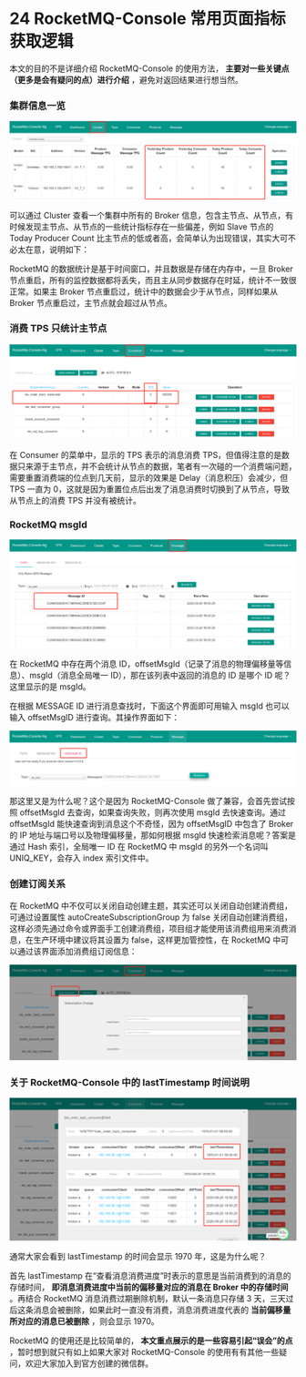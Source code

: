 # 24 RocketMQ-Console 常用页面指标获取逻辑

本文的目的不是详细介绍 RocketMQ-Console 的使用方法， **主要对一些关键点（更多是会有疑问的点）进行介绍** ，避免对返回结果进行想当然。

### 集群信息一览

![1](assets/2020092021571568.png)

可以通过 Cluster 查看一个集群中所有的 Broker 信息，包含主节点、从节点，有时候发现主节点、从节点的一些统计指标存在一些偏差，例如 Slave 节点的 Today Producer Count 比主节点的低或者高，会简单认为出现错误，其实大可不必太在意，说明如下：

RocketMQ 的数据统计是基于时间窗口，并且数据是存储在内存中，一旦 Broker 节点重启，所有的监控数据都将丢失，而且主从同步数据存在时延，统计不一致很正常。如果主 Broker 节点重启过，统计中的数据会少于从节点，同样如果从 Broker 节点重启过，主节点就会超过从节点。

### 消费 TPS 只统计主节点

![2](assets/20200920215723784.png)

在 Consumer 的菜单中，显示的 TPS 表示的消息消费 TPS，但值得注意的是数据只来源于主节点，并不会统计从节点的数据，笔者有一次碰的一个消费端问题，需要重置消费端的位点到几天前，显示的效果是 Delay（消息积压）会减少，但 TPS 一直为 0，这就是因为重置位点后出发了消息消费时切换到了从节点，导致从节点上的消费 TPS 并没有被统计。

### RocketMQ msgId

![3](assets/20200920215731562.png)

在 RocketMQ 中存在两个消息 ID，offsetMsgId（记录了消息的物理偏移量等信息）、msgId（消息全局唯一 ID），那在该列表中返回的消息的 ID 是哪个 ID 呢？这里显示的是 msgId。

在根据 MESSAGE ID 进行消息查找时，下面这个界面即可用输入 msgId 也可以输入 offsetMsgID 进行查询。其操作界面如下：

![4](assets/20200920215739154.png)

那这里又是为什么呢？这个是因为 RocketMQ-Console 做了兼容，会首先尝试按照 offsetMsgId 去查询，如果查询失败，则再次使用 msgId 去快速查询。通过 offsetMsgId 能快速查询到消息这个不奇怪，因为 offsetMsgID 中包含了 Broker 的 IP 地址与端口号以及物理偏移量，那如何根据 msgId 快速检索消息呢？答案是通过 Hash 索引，全局唯一 ID 在 RocketMQ 中 msgId 的另外一个名词叫 UNIQ_KEY，会存入 index 索引文件中。

### 创建订阅关系

在 RocketMQ 中不仅可以关闭自动创建主题，其实还可以关闭自动创建消费组，可通过设置属性 autoCreateSubscriptionGroup 为 false 关闭自动创建消费组，这样必须先通过命令或界面手工创建消费组，项目组才能使用该消费组用来消费消息，在生产环境中建议将其设置为 false，这样更加管控性，在 RocketMQ 中可以通过该界面添加消费组订阅信息：

![5](assets/20200920215848554.png)

### 关于 RocketMQ-Console 中的 lastTimestamp 时间说明

![6](assets/20200920215856374.png)

通常大家会看到 lastTimestamp 的时间会显示 1970 年，这是为什么呢？

首先 lastTimestamp 在“查看消息消费进度”时表示的意思是当前消费到的消息的存储时间， **即消息消费进度中当前的偏移量对应的消息在 Broker 中的存储时间** 。再结合 RocketMQ 消息消费过期删除机制，默认一条消息只存储 3 天，三天过后这条消息会被删除，如果此时一直没有消费，消息消费进度代表的 **当前偏移量所对应的消息已被删除** ，则会显示 1970。

RocketMQ 的使用还是比较简单的， **本文重点展示的是一些容易引起“误会”的点** ，暂时想到就只有如上如果大家对 RocketMQ-Console 的使用有有其他一些疑问，欢迎大家加入到官方创建的微信群。
